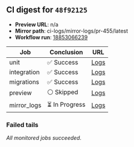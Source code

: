 <!-- AWA-CI-DIGEST -->
## CI digest for `48f92125`

- **Preview URL**: n/a
- **Mirror path**: ci-logs/mirror-logs/pr-455/latest
- **Workflow run**: [18853066239](https://github.com/AlexBomber12/AWA-App/actions/runs/18853066239)

| Job | Conclusion | URL |
| --- | ---------- | --- |
| unit | ✅ Success | [Logs](https://github.com/AlexBomber12/AWA-App/actions/runs/18853066239/job/53807867415) |
| integration | ✅ Success | [Logs](https://github.com/AlexBomber12/AWA-App/actions/runs/18853066239/job/53808269056) |
| migrations | ✅ Success | [Logs](https://github.com/AlexBomber12/AWA-App/actions/runs/18853066239/job/53808269025) |
| preview | ⚪ Skipped | [Logs](https://github.com/AlexBomber12/AWA-App/actions/runs/18853066239/job/53808396995) |
| mirror_logs | ⏳ In Progress | [Logs](https://github.com/AlexBomber12/AWA-App/actions/runs/18853066239/job/53808396867) |

### Failed tails

_All monitored jobs succeeded._
